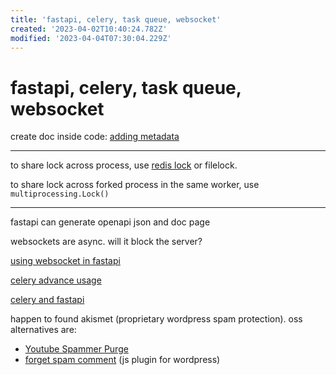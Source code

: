 ```yaml
---
title: 'fastapi, celery, task queue, websocket'
created: '2023-04-02T10:40:24.782Z'
modified: '2023-04-04T07:30:04.229Z'
---
```


# fastapi, celery, task queue, websocket

create doc inside code: [adding metadata](https://fastapi.tiangolo.com/tutorial/metadata/)

----

to share lock across process, use [redis lock](https://pypi.org/project/python-redis-lock/) or filelock.

to share lock across forked process in the same worker, use `multiprocessing.Lock()`

----

fastapi can generate openapi json and doc page

websockets are async. will it block the server?

[using websocket in fastapi](https://fastapi.tiangolo.com/zh/advanced/websockets/)

[celery advance usage](https://medium.com/pythonistas/a-complete-guide-to-production-ready-celery-configuration-5777780b3166#:~:text=The%20task%20can%20catch%20this%20to%20clean%20up,try%3A%20return%20do_work%20%28%29%20except%20SoftTimeLimitExceeded%3A%20cleanup_in_a_hurry%20%28%29)

[celery and fastapi](https://derlin.github.io/introduction-to-fastapi-and-celery/03-celery/#:~:text=Celery%20doesn%27t%20provide%20an%20obvious%20way%20to%20limit,is%20already%20running%2C%20he%20should%20get%20an%20error.)

happen to found akismet (proprietary wordpress spam protection). oss alternatives are:

- [Youtube Spammer Purge](https://github.com/ThioJoe/YT-Spammer-Purge)
- [forget spam comment](https://github.com/thegulshankumar/forget-spam-comment/) (js plugin for wordpress)
